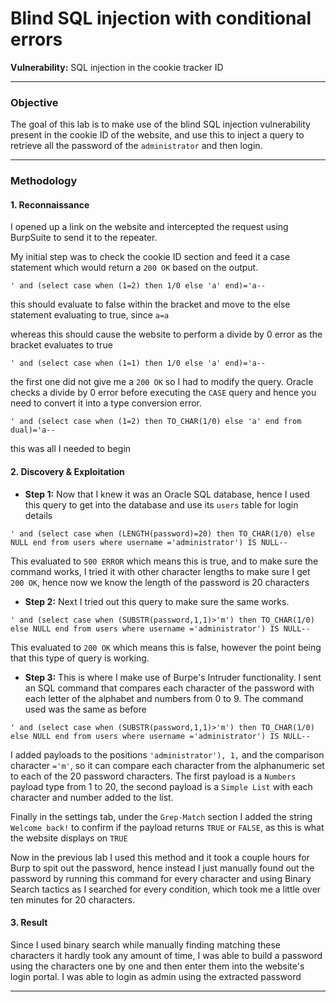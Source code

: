 # Blind SQL injection with conditional errors

**Vulnerability:** SQL injection in the cookie tracker ID

---

### Objective
The goal of this lab is to make use of the blind SQL injection vulnerability present in the cookie ID of the website, and use this to inject a query to retrieve all the password of the `administrator` and then login.

---

### Methodology

#### 1. Reconnaissance
I opened up a link on the website and intercepted the request using BurpSuite to send it to the repeater.

My initial step was to check the cookie ID section and feed it a case statement which would return a `200 OK` based on the output.
```
' and (select case when (1=2) then 1/0 else 'a' end)='a--
```
this should evaluate to false within the bracket and move to the else statement evaluating to true, since `a=a`

whereas this should cause the website to perform a divide by 0 error as the bracket evaluates to true
```
' and (select case when (1=1) then 1/0 else 'a' end)='a--
```
the first one did not give me a `200 OK` so I had to modify the query. Oracle checks a divide by 0 error before executing the `CASE` query
and hence you need to convert it into a type conversion error.

```
' and (select case when (1=2) then TO_CHAR(1/0) else 'a' end from dual)='a--
```
this was all I needed to begin
#### 2. Discovery & Exploitation

*   **Step 1:** Now that I knew it was an Oracle SQL database, hence I used this query to get into the database and use its `users` table for login details
```
' and (select case when (LENGTH(password)=20) then TO_CHAR(1/0) else NULL end from users where username ='administrator') IS NULL-- 
```
This evaluated to `500 ERROR` which means this is true, and to make sure the command works, I tried it with other character lengths to make sure I get `200 OK`, hence now we know the length of the password is 20 characters


*   **Step 2:** Next I tried out this query to make sure the same works. 
```
' and (select case when (SUBSTR(password,1,1)>'m') then TO_CHAR(1/0) else NULL end from users where username ='administrator') IS NULL--
```
This evaluated to `200 OK` which means this is false, however the point being that this type of query is working.

*   **Step 3:** This is where I make use of Burpe's Intruder functionality. I sent an SQL command that compares each character of the password with each letter of the alphabet and numbers from 0 to 9. The command used was the same as before
```
' and (select case when (SUBSTR(password,1,1)>'m') then TO_CHAR(1/0) else NULL end from users where username ='administrator') IS NULL--
```
I added payloads to the positions `'administrator'), 1,` and the comparison character `='m'`, so it can compare each character from the alphanumeric set to each of the 20 password characters. The first payload is a `Numbers` payload type from 1 to 20, the second payload is a `Simple List` with each character and number added to the list. 

Finally in the settings tab, under the `Grep-Match` section I added the string `Welcome back!` to confirm if the payload returns `TRUE` or `FALSE`, as this is what the website displays on `TRUE`

Now in the previous lab I used this method and it took a couple hours for Burp to spit out the password, hence instead I just manually found out the password by running this command for every character and using Binary Search tactics as I searched for every condition, which took me a little over ten minutes for 20 characters.

#### 3. Result
Since I used binary search while manually finding matching these characters it hardly took any amount of time, I was able to build a password using the characters one by one and then enter them into the website's login portal.
I was able to login as admin using the extracted password


---



